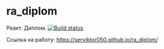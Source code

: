 # ra_diplom

Реакт. Диплом.
[![Build status](https://ci.appveyor.com/api/projects/status/2elnhb16xffdqit9?svg=true)](https://ci.appveyor.com/project/serviktor050/ra-diplom)

Ссылка на работу: https://serviktor050.github.io/ra_diplom/
